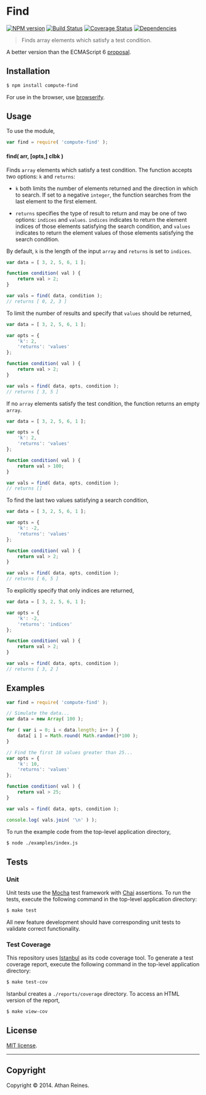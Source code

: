 Find
===
[![NPM version][npm-image]][npm-url] [![Build Status][travis-image]][travis-url] [![Coverage Status][coveralls-image]][coveralls-url] [![Dependencies][dependencies-image]][dependencies-url]

> Finds array elements which satisfy a test condition.

A better version than the ECMAScript 6 [proposal](https://developer.mozilla.org/en-US/docs/Web/JavaScript/Reference/Global_Objects/Array/find).


## Installation

``` bash
$ npm install compute-find
```

For use in the browser, use [browserify](https://github.com/substack/node-browserify).


## Usage

To use the module,

``` javascript
var find = require( 'compute-find' );
```

#### find( arr, [opts,] clbk )

Finds `array` elements which satisfy a test condition. The function accepts two options: `k` and `returns`:

* 	`k` both limits the number of elements returned and the direction in which to search. If set to a negative `integer`, the function searches from the last element to the first element.

* 	`returns` specifies the type of result to return and may be one of two options: `indices` and `values`. `indices` indicates to return the element indices of those elements satisfying the search condition, and `values` indicates to return the element values of those elements satisfying the search condition.

By default, `k` is the length of the input `array` and `returns` is set to `indices`.

``` javascript
var data = [ 3, 2, 5, 6, 1 ];

function condition( val ) {
	return val > 2;
}

var vals = find( data, condition );
// returns [ 0, 2, 3 ]
```

To limit the number of results and specify that `values` should be returned,


``` javascript
var data = [ 3, 2, 5, 6, 1 ];

var opts = {
	'k': 2,
	'returns': 'values'	
};

function condition( val ) {
	return val > 2;
}

var vals = find( data, opts, condition );
// returns [ 3, 5 ]
```

If no `array` elements satisfy the test condition, the function returns an empty `array`.

``` javascript
var data = [ 3, 2, 5, 6, 1 ];

var opts = {
	'k': 2,
	'returns': 'values'	
};

function condition( val ) {
	return val > 100;
}

var vals = find( data, opts, condition );
// returns []
```

To find the last two values satisfying a search condition,

``` javascript
var data = [ 3, 2, 5, 6, 1 ];

var opts = {
	'k': -2,
	'returns': 'values'	
};

function condition( val ) {
	return val > 2;
}

var vals = find( data, opts, condition );
// returns [ 6, 5 ]
```

To explicitly specify that only indices are returned,

``` javascript
var data = [ 3, 2, 5, 6, 1 ];

var opts = {
	'k': -2,
	'returns': 'indices'	
};

function condition( val ) {
	return val > 2;
}

var vals = find( data, opts, condition );
// returns [ 3, 2 ]
```



## Examples

``` javascript
var find = require( 'compute-find' );

// Simulate the data...
var data = new Array( 100 );

for ( var i = 0; i < data.length; i++ ) {
	data[ i ] = Math.round( Math.random()*100 );
}

// Find the first 10 values greater than 25...
var opts = {
	'k': 10,
	'returns': 'values'	
};

function condition( val ) {
	return val > 25;
}

var vals = find( data, opts, condition );

console.log( vals.join( '\n' ) );
```

To run the example code from the top-level application directory,

``` bash
$ node ./examples/index.js
```


## Tests

### Unit

Unit tests use the [Mocha](http://visionmedia.github.io/mocha) test framework with [Chai](http://chaijs.com) assertions. To run the tests, execute the following command in the top-level application directory:

``` bash
$ make test
```

All new feature development should have corresponding unit tests to validate correct functionality.


### Test Coverage

This repository uses [Istanbul](https://github.com/gotwarlost/istanbul) as its code coverage tool. To generate a test coverage report, execute the following command in the top-level application directory:

``` bash
$ make test-cov
```

Istanbul creates a `./reports/coverage` directory. To access an HTML version of the report,

``` bash
$ make view-cov
```


## License

[MIT license](http://opensource.org/licenses/MIT). 


---
## Copyright

Copyright &copy; 2014. Athan Reines.


[npm-image]: http://img.shields.io/npm/v/compute-find.svg
[npm-url]: https://npmjs.org/package/compute-find

[travis-image]: http://img.shields.io/travis/compute-io/find/master.svg
[travis-url]: https://travis-ci.org/compute-io/find

[coveralls-image]: https://img.shields.io/coveralls/compute-io/find/master.svg
[coveralls-url]: https://coveralls.io/r/compute-io/find?branch=master

[dependencies-image]: http://img.shields.io/david/compute-io/find.svg
[dependencies-url]: https://david-dm.org/compute-io/find

[dev-dependencies-image]: http://img.shields.io/david/dev/compute-io/find.svg
[dev-dependencies-url]: https://david-dm.org/dev/compute-io/find

[github-issues-image]: http://img.shields.io/github/issues/compute-io/find.svg
[github-issues-url]: https://github.com/compute-io/find/issues
